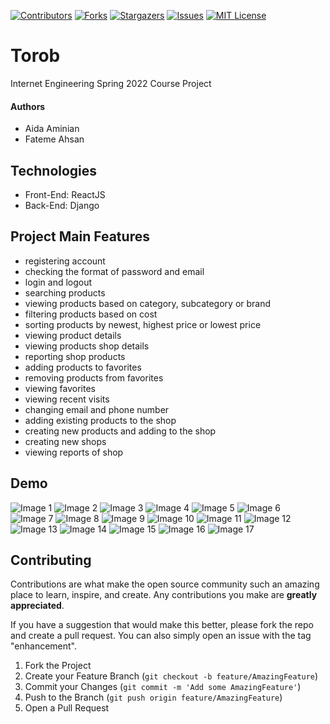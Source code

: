 [![Contributors][contributors-shield]][contributors-url]
[![Forks][forks-shield]][forks-url]
[![Stargazers][stars-shield]][stars-url]
[![Issues][issues-shield]][issues-url]
[![MIT License][license-shield]][license-url]


# Torob
Internet Engineering Spring 2022 Course Project


#### Authors

- Aida Aminian
- Fateme Ahsan


## Technologies

- Front-End: ReactJS
- Back-End: Django


## Project Main Features

- registering account
- checking the format of password and email
- login and logout
- searching products
- viewing products based on category, subcategory or brand
- filtering products based on cost
- sorting products by newest, highest price or lowest price
- viewing product details
- viewing products shop details
- reporting shop products
- adding products to favorites
- removing products from favorites
- viewing favorites
- viewing recent visits
- changing email and phone number
- adding existing products to the shop
- creating new products and adding to the shop
- creating new shops
- viewing reports of shop



## Demo
![Image 1](images/01.PNG)
![Image 2](images/02.PNG)
![Image 3](images/03.PNG)
![Image 4](images/04.PNG)
![Image 5](images/05.PNG)
![Image 6](images/06.PNG)
![Image 7](images/07.PNG)
![Image 8](images/08.PNG)
![Image 9](images/09.PNG)
![Image 10](images/10.PNG)
![Image 11](images/11.PNG)
![Image 12](images/12.PNG)
![Image 13](images/13.PNG)
![Image 14](images/14.PNG)
![Image 15](images/15.PNG)
![Image 16](images/16.PNG)
![Image 17](images/17.PNG)


## Contributing 

Contributions are what make the open source community such an amazing place to learn, inspire, and create. Any contributions you make are **greatly appreciated**.

If you have a suggestion that would make this better, please fork the repo and create a pull request. You can also simply open an issue with the tag "enhancement".

1. Fork the Project
2. Create your Feature Branch (`git checkout -b feature/AmazingFeature`)
3. Commit your Changes (`git commit -m 'Add some AmazingFeature'`)
4. Push to the Branch (`git push origin feature/AmazingFeature`)
5. Open a Pull Request

[contributors-shield]: https://img.shields.io/github/contributors/aidaaminian/Torob.svg?style=for-the-badge
[contributors-url]: https://github.com/aidaaminian/Torob/graphs/contributors
[forks-shield]: https://img.shields.io/github/forks/aidaaminian/Torob.svg?style=for-the-badge
[forks-url]: https://github.com/aidaaminian/Torob/network/members
[stars-shield]: https://img.shields.io/github/stars/aidaaminian/Torob.svg?style=for-the-badge
[stars-url]: https://github.com/aidaaminian/Torob/stargazers
[issues-shield]: https://img.shields.io/github/issues/aidaaminian/Torob.svg?style=for-the-badge
[issues-url]: https://github.com/aidaaminian/Torob/issues
[license-shield]: https://img.shields.io/github/license/aidaaminian/Torob.svg?style=for-the-badge
[license-url]: https://github.com/aidaaminian/Torob/blob/main/LICENSE
